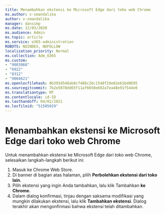 ```yaml
---
title: Menambahkan ekstensi ke Microsoft Edge dari toko web Chrome
ms.author: v-smandalika
author: v-smandalika
manager: dansimp
ms.date: 12/03/2020
ms.audience: Admin
ms.topic: article
ms.service: o365-administration
ROBOTS: NOINDEX, NOFOLLOW
localization_priority: Normal
ms.collection: Adm_O365
ms.custom:
- "9003868"
- "6922"
- "8312"
- "9004621"
ms.openlocfilehash: 0b393d548ab8cf408c26c1548f29e02e61bd8695
ms.sourcegitcommit: 7b2e5078dd65f11af6650e692a7ea48e91f544e0
ms.translationtype: MT
ms.contentlocale: id-ID
ms.lasthandoff: 04/02/2021
ms.locfileid: "51505029"
---
```

# <a name="add-an-extension-to-microsoft-edge-from-the-chrome-web-store"></a>Menambahkan ekstensi ke Microsoft Edge dari toko web Chrome

Untuk menambahkan ekstensi ke Microsoft Edge dari toko web Chrome, selesaikan langkah-langkah berikut ini:

1. Masuk ke Chrome Web Store.
2. Di banner di bagian atas halaman, pilih **Perbolehkan ekstensi dari toko lain**.
3. Pilih ekstensi yang ingin Anda tambahkan, lalu klik Tambahkan **ke Chrome.**
4. Dalam dialog konfirmasi, tinjau dengan saksama modifikasi yang mungkin dilakukan ekstensi, lalu klik **Tambahkan ekstensi**.
Dialog terakhir akan mengonfirmasi bahwa ekstensi telah ditambahkan.